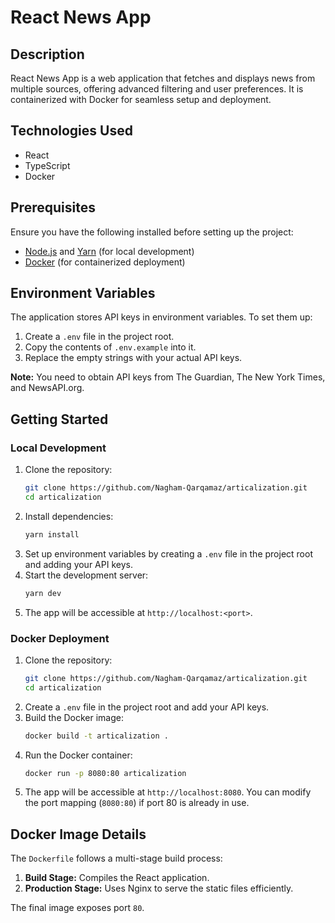 # **React News App**  

## **Description**  
React News App is a web application that fetches and displays news from multiple sources, offering advanced filtering and user preferences. It is containerized with Docker for seamless setup and deployment.  

## **Technologies Used**  
- React  
- TypeScript  
- Docker  

## **Prerequisites**  
Ensure you have the following installed before setting up the project:  
- [Node.js](https://nodejs.org/) and [Yarn](https://yarnpkg.com/) (for local development)  
- [Docker](https://www.docker.com/) (for containerized deployment)  

## **Environment Variables**  
The application stores API keys in environment variables. To set them up:  

1. Create a `.env` file in the project root.  
2. Copy the contents of `.env.example` into it.  
3. Replace the empty strings with your actual API keys.  

**Note:** You need to obtain API keys from The Guardian, The New York Times, and NewsAPI.org.  

## **Getting Started**  

### **Local Development**  

1. Clone the repository:  
    ```bash
    git clone https://github.com/Nagham-Qarqamaz/articalization.git
    cd articalization
    ```
2. Install dependencies:  
    ```bash
    yarn install
    ```
3. Set up environment variables by creating a `.env` file in the project root and adding your API keys.  
4. Start the development server:  
    ```bash
    yarn dev
    ```
5. The app will be accessible at `http://localhost:<port>`.  

### **Docker Deployment**  

1. Clone the repository:  
    ```bash
    git clone https://github.com/Nagham-Qarqamaz/articalization.git
    cd articalization
    ```
2. Create a `.env` file in the project root and add your API keys.  
3. Build the Docker image:  
    ```bash
    docker build -t articalization .
    ```
4. Run the Docker container:  
    ```bash
    docker run -p 8080:80 articalization
    ```
5. The app will be accessible at `http://localhost:8080`. You can modify the port mapping (`8080:80`) if port 80 is already in use.  

## **Docker Image Details**  
The `Dockerfile` follows a multi-stage build process:  
1. **Build Stage:** Compiles the React application.  
2. **Production Stage:** Uses Nginx to serve the static files efficiently.  

The final image exposes port `80`.  

